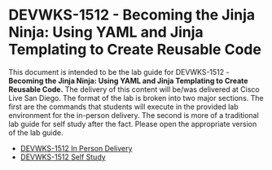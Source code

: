 # DEVWKS-1512 - Becoming the Jinja Ninja: Using YAML and Jinja Templating to Create Reusable Code

This document is intended to be the lab guide for DEVWKS-1512 - **Becoming the Jinja Ninja: Using YAML and Jinja Templating to Create Reusable Code.** The delivery of this content will be/was delivered at Cisco Live San Diego. The format of the lab is broken into two major sections. The first are the commands that students will execute in the provided lab environment for the in-person delivery. The second is more of a traditional lab guide for self study after the fact. Please open the appropriate version of the lab guide.

- [DEVWKS-1512 In Person Delivery](DEVWKS_1512_Guided_1.md)
- [DEVWKS-1512 Self Study](DEVWKS_1512_Self.md)

